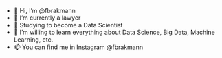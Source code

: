 - 👋 Hi, I’m @fbrakmann
- 👀 I’m currently a lawyer
- 🌱 Studying to become a Data Scientist
- 💞️ I’m willing to learn everything about Data Science, Big Data, Machine Learning, etc.
- 📫 You can find me in Instagram @fbrakmann
<!---
fbrakmann/fbrakmann is a ✨ special ✨ repository because its `README.md` (this file) appears on your GitHub profile.
You can click the Preview link to take a look at your changes.
--->
